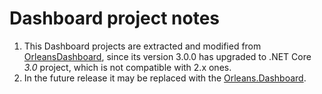 # Dashboard project notes

1. This Dashboard projects are extracted and modified from [OrleansDashboard](https://github.com/OrleansContrib/OrleansDashboard), since its version 3.0.0 has upgraded to .NET Core *3.0* project, which is not compatible with 2.x ones.
2. In the future release it may be replaced with the [Orleans.Dashboard](https://github.com/OrleansContrib/Orleans.Dashboard).